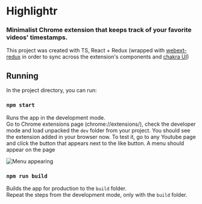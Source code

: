 # Highlightr
### Minimalist Chrome extension that keeps track of your favorite videos' timestamps.

This project was created with TS, React + Redux (wrapped with [webext-redux](https://github.com/tshaddix/webext-redux) in order to sync across the extension's components and [chakra UI](https://github.com/chakra-ui/chakra-ui))

## Running

In the project directory, you can run:

### `npm start`

Runs the app in the development mode.\
Go to Chrome extensions page (chrome://extensions/), check the developer mode and load unpacked the `dev` folder from your project. 
You should see the extension added in your browser now. To test it, go to any Youtube page and click the button that appears next to the like button.
A menu should appear on the page

![Menu appearing](https://user-images.githubusercontent.com/14197491/150785750-ba964f81-0649-4dd6-be30-360f989df13c.png)


### `npm run build`

Builds the app for production to the `build` folder.\
Repeat the steps from the development mode, only with the `build` folder.
